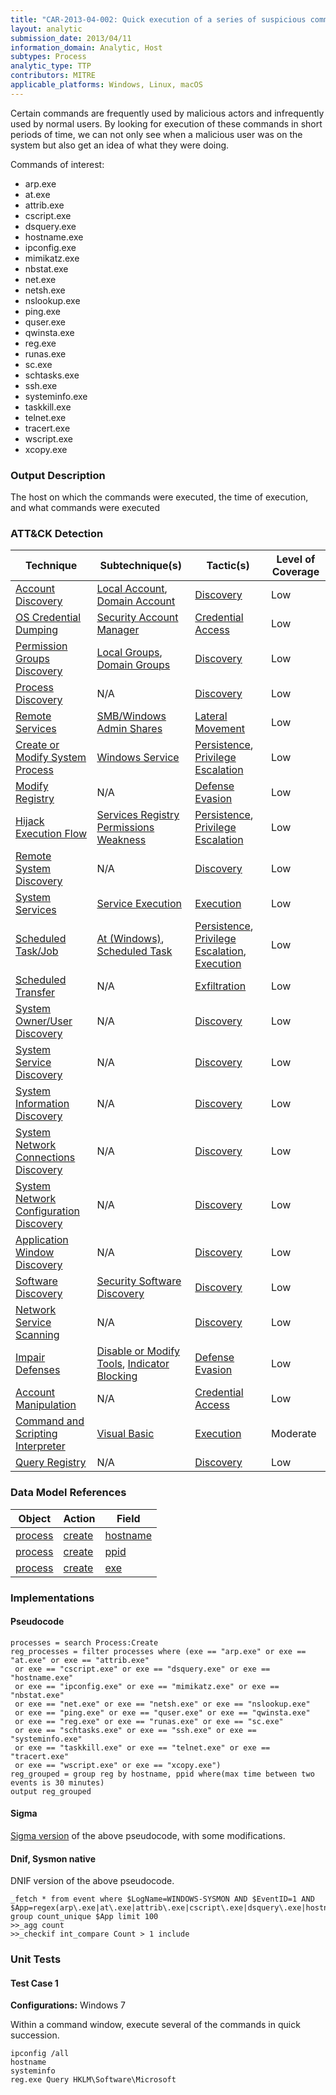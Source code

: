 ```yaml
---
title: "CAR-2013-04-002: Quick execution of a series of suspicious commands"
layout: analytic
submission_date: 2013/04/11
information_domain: Analytic, Host
subtypes: Process
analytic_type: TTP
contributors: MITRE
applicable_platforms: Windows, Linux, macOS
---
```


Certain commands are frequently used by malicious actors and infrequently used by normal users. By looking for execution of these commands in short periods of time, we can not only see when a malicious user was on the system but also get an idea of what they were doing.

  Commands of interest:

-   arp.exe
-   at.exe
-   attrib.exe
-   cscript.exe
-   dsquery.exe
-   hostname.exe
-   ipconfig.exe
-   mimikatz.exe
-   nbstat.exe
-   net.exe
-   netsh.exe
-   nslookup.exe
-   ping.exe
-   quser.exe
-   qwinsta.exe
-   reg.exe
-   runas.exe
-   sc.exe
-   schtasks.exe
-   ssh.exe
-   systeminfo.exe
-   taskkill.exe
-   telnet.exe
-   tracert.exe
-   wscript.exe
-   xcopy.exe

### Output Description

The host on which the commands were executed, the time of execution, and what commands were executed


### ATT&CK Detection

|Technique|Subtechnique(s)|Tactic(s)|Level of Coverage|
|---|---|---|---|
|[Account Discovery](https://attack.mitre.org/beta/techniques/T1087/)|[Local Account](https://attack.mitre.org/beta/techniques/T1087/001/), [Domain Account](https://attack.mitre.org/beta/techniques/T1087/002/)|[Discovery](https://attack.mitre.org/beta/tactics/TA0007/)|Low|
|[OS Credential Dumping](https://attack.mitre.org/beta/techniques/T1003/)|[Security Account Manager](https://attack.mitre.org/beta/techniques/T1003/002/)|[Credential Access](https://attack.mitre.org/beta/tactics/TA0006/)|Low|
|[Permission Groups Discovery](https://attack.mitre.org/beta/techniques/T1069/)|[Local Groups](https://attack.mitre.org/beta/techniques/T1069/001/), [Domain Groups](https://attack.mitre.org/beta/techniques/T1069/002/)|[Discovery](https://attack.mitre.org/beta/tactics/TA0007/)|Low|
|[Process Discovery](https://attack.mitre.org/beta/techniques/T1057/)|N/A|[Discovery](https://attack.mitre.org/beta/tactics/TA0007/)|Low|
|[Remote Services](https://attack.mitre.org/beta/techniques/T1021/)|[SMB/Windows Admin Shares](https://attack.mitre.org/beta/techniques/T1021/002/)|[Lateral Movement](https://attack.mitre.org/beta/tactics/TA0008/)|Low|
|[Create or Modify System Process](https://attack.mitre.org/beta/techniques/T1543/)|[Windows Service](https://attack.mitre.org/beta/techniques/T1543/003/)|[Persistence](https://attack.mitre.org/beta/tactics/TA0003/), [Privilege Escalation](https://attack.mitre.org/beta/tactics/TA0004/)|Low|
|[Modify Registry](https://attack.mitre.org/beta/techniques/T1112/)|N/A|[Defense Evasion](https://attack.mitre.org/beta/tactics/TA0005/)|Low|
|[Hijack Execution Flow](https://attack.mitre.org/beta/techniques/T1574/)|[Services Registry Permissions Weakness](https://attack.mitre.org/beta/techniques/T1574/011/)|[Persistence](https://attack.mitre.org/beta/tactics/TA0003/), [Privilege Escalation](https://attack.mitre.org/beta/tactics/TA0004/)|Low|
|[Remote System Discovery](https://attack.mitre.org/beta/techniques/T1018/)|N/A|[Discovery](https://attack.mitre.org/beta/tactics/TA0007/)|Low|
|[System Services](https://attack.mitre.org/beta/techniques/T1569/)|[Service Execution](https://attack.mitre.org/beta/techniques/T1569/002/)|[Execution](https://attack.mitre.org/beta/tactics/TA0002/)|Low|
|[Scheduled Task/Job](https://attack.mitre.org/beta/techniques/T1053/)|[At (Windows)](https://attack.mitre.org/beta/techniques/T1053/002/), [Scheduled Task](https://attack.mitre.org/beta/techniques/T1053/005/)|[Persistence](https://attack.mitre.org/beta/tactics/TA0003/), [Privilege Escalation](https://attack.mitre.org/beta/tactics/TA0004/), [Execution](https://attack.mitre.org/beta/tactics/TA0002/)|Low|
|[Scheduled Transfer](https://attack.mitre.org/beta/techniques/T1029/)|N/A|[Exfiltration](https://attack.mitre.org/beta/tactics/TA0010/)|Low|
|[System Owner/User Discovery](https://attack.mitre.org/beta/techniques/T1033/)|N/A|[Discovery](https://attack.mitre.org/beta/tactics/TA0007/)|Low|
|[System Service Discovery](https://attack.mitre.org/beta/techniques/T1007/)|N/A|[Discovery](https://attack.mitre.org/beta/tactics/TA0007/)|Low|
|[System Information Discovery](https://attack.mitre.org/beta/techniques/T1082/)|N/A|[Discovery](https://attack.mitre.org/beta/tactics/TA0007/)|Low|
|[System Network Connections Discovery](https://attack.mitre.org/beta/techniques/T1049/)|N/A|[Discovery](https://attack.mitre.org/beta/tactics/TA0007/)|Low|
|[System Network Configuration Discovery](https://attack.mitre.org/beta/techniques/T1016/)|N/A|[Discovery](https://attack.mitre.org/beta/tactics/TA0007/)|Low|
|[Application Window Discovery](https://attack.mitre.org/beta/techniques/T1010/)|N/A|[Discovery](https://attack.mitre.org/beta/tactics/TA0007/)|Low|
|[Software Discovery](https://attack.mitre.org/beta/techniques/T1518/)|[Security Software Discovery](https://attack.mitre.org/beta/techniques/T1518/001/)|[Discovery](https://attack.mitre.org/beta/tactics/TA0007/)|Low|
|[Network Service Scanning](https://attack.mitre.org/beta/techniques/T1046/)|N/A|[Discovery](https://attack.mitre.org/beta/tactics/TA0007/)|Low|
|[Impair Defenses](https://attack.mitre.org/beta/techniques/T1562/)|[Disable or Modify Tools](https://attack.mitre.org/beta/techniques/T1562/001/), [Indicator Blocking](https://attack.mitre.org/beta/techniques/T1562/006/)|[Defense Evasion](https://attack.mitre.org/beta/tactics/TA0005/)|Low|
|[Account Manipulation](https://attack.mitre.org/beta/techniques/T1098/)|N/A|[Credential Access](https://attack.mitre.org/beta/tactics/TA0006/)|Low|
|[Command and Scripting Interpreter](https://attack.mitre.org/beta/techniques/T1059/)|[Visual Basic](https://attack.mitre.org/beta/techniques/T1059/005/)|[Execution](https://attack.mitre.org/beta/tactics/TA0002/)|Moderate|
|[Query Registry](https://attack.mitre.org/beta/techniques/T1012/)|N/A|[Discovery](https://attack.mitre.org/beta/tactics/TA0007/)|Low|

### Data Model References

|Object|Action|Field|
|---|---|---|
|[process](/data_model/process) | [create](/data_model/process#create) | [hostname](/data_model/process#hostname) |
|[process](/data_model/process) | [create](/data_model/process#create) | [ppid](/data_model/process#ppid) |
|[process](/data_model/process) | [create](/data_model/process#create) | [exe](/data_model/process#exe) |


### Implementations

#### Pseudocode


```
processes = search Process:Create
reg_processes = filter processes where (exe == "arp.exe" or exe == "at.exe" or exe == "attrib.exe"
 or exe == "cscript.exe" or exe == "dsquery.exe" or exe == "hostname.exe"
 or exe == "ipconfig.exe" or exe == "mimikatz.exe" or exe == "nbstat.exe"
 or exe == "net.exe" or exe == "netsh.exe" or exe == "nslookup.exe"
 or exe == "ping.exe" or exe == "quser.exe" or exe == "qwinsta.exe"
 or exe == "reg.exe" or exe == "runas.exe" or exe == "sc.exe"
 or exe == "schtasks.exe" or exe == "ssh.exe" or exe == "systeminfo.exe"
 or exe == "taskkill.exe" or exe == "telnet.exe" or exe == "tracert.exe"
 or exe == "wscript.exe" or exe == "xcopy.exe")
reg_grouped = group reg by hostname, ppid where(max time between two events is 30 minutes)
output reg_grouped
```


#### Sigma

[Sigma version](https://github.com/Neo23x0/sigma/blob/master/rules/windows/process_creation/win_multiple_suspicious_cli.yml) of the above pseudocode, with some modifications.



#### Dnif, Sysmon native

DNIF version of the above pseudocode.


```
_fetch * from event where $LogName=WINDOWS-SYSMON AND $EventID=1 AND $App=regex(arp\.exe|at\.exe|attrib\.exe|cscript\.exe|dsquery\.exe|hostname\.exe|ipconfig\.exe|mimikatz.exe|nbstat\.exe|net\.exe|netsh\.exe|nslookup\.exe|ping\.exe|quser\.exe|qwinsta\.exe|reg\.exe|runas\.exe|sc\.exe|schtasks\.exe|ssh\.exe|systeminfo\.exe|taskkill\.exe|telnet\.exe|tracert\.exe|wscript\.exe|xcopy\.exe)i group count_unique $App limit 100
>>_agg count
>>_checkif int_compare Count > 1 include
```



### Unit Tests

#### Test Case 1

**Configurations:** Windows 7

Within a command window, execute several of the commands in quick succession.

```
ipconfig /all
hostname
systeminfo
reg.exe Query HKLM\Software\Microsoft
```



